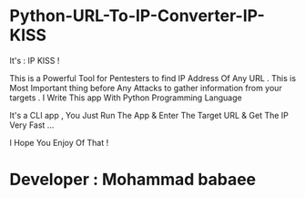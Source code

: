# Python-URL-To-IP-Converter-IP-KISS

It's : IP KISS !

This is a Powerful Tool for Pentesters to find IP Address Of Any URL . This is Most Important thing before Any Attacks to gather information from your targets . I Write This app With Python Programming Language

It's a CLI app , You Just Run The App & Enter The Target URL & Get The IP Very Fast ...

I Hope You Enjoy Of That !

# Developer : Mohammad babaee
